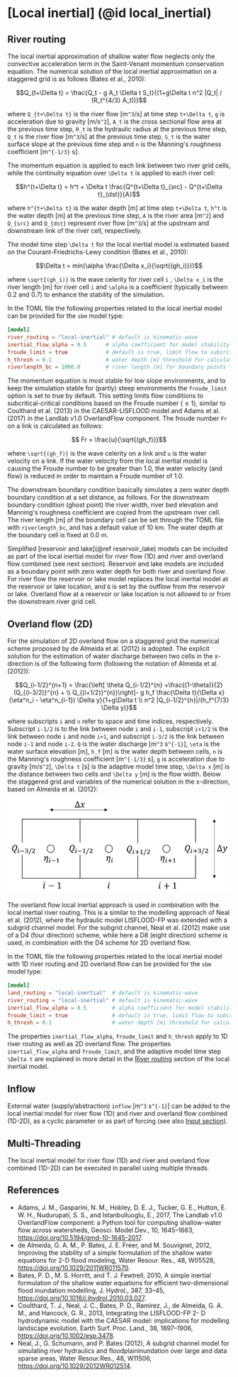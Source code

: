 # [Local inertial] (@id local_inertial)

## River routing
The local inertial approximation of shallow water flow neglects only the convective
acceleration term in the Saint-Venant momentum conservation equation. The numerical solution
of the local inertial approximation on a staggered grid is as follows (Bates et al., 2010):

```math
Q_{t+\Delta t} = \frac{Q_t - g A_t \Delta t S_t}{(1+g\Delta t n^2 |Q_t| / (R_t^{4/3} A_t))}
``` 
where ``Q_{t+\Delta t}`` is the river flow [m``^3``/s] at time step ``t+\Delta t``, ``g`` is
acceleration due to gravity [m/s``^2``], ``A_t`` is the cross sectional flow area at the
previous time step, ``R_t`` is the hydraulic radius at the previous time step, ``Q_t`` is
the river flow [m``^3``/s] at the previous time step, ``S_t`` is the water surface slope at
the previous time step and ``n`` is the Manning's roughness coefficient [m``^{-1/3}`` s].

The momentum equation is applied to each link between two river grid cells, while the
continuity equation over ``\Delta t`` is applied to each river cell:

```math
h^{t+\Delta t} = h^t + \Delta t \frac{Q^{t+\Delta t}_{src} - Q^{t+\Delta t}_{dst}}{A}
``` 
where ``h^{t+\Delta t}`` is the water depth [m] at time step ``t+\Delta t``, ``h^t`` is the
water depth [m] at the previous time step, ``A`` is the river area [m``^2``] and ``Q_{src}``
and ``Q_{dst}`` represent river flow [m``^3``/s] at the upstream and downstream link of the
river cell, respectively.

The model time step ``\Delta t`` for the local inertial model is estimated based on the
Courant-Friedrichs-Lewy condition (Bates et al., 2010):

```math
\Delta t = min(\alpha \frac{\Delta x_i}{\sqrt{(gh_i)}})
```

where ``\sqrt{(gh_i)}`` is the wave celerity for river cell ``i`` , ``\Delta x_i`` is the
river length [m] for river cell ``i`` and ``\alpha`` is a coefficient (typically between 0.2
and 0.7) to enhance the stability of the simulation.

In the TOML file the following properties related to the local inertial model can be
provided for the `sbm` model type:

```toml
[model]
river_routing = "local-inertial" # default is kinematic-wave
inertial_flow_alpha = 0.5      # alpha coefficient for model stability (default = 0.7)
froude_limit = true            # default is true, limit flow to subcritical-critical according to Froude number
h_thresh = 0.1                 # water depth [m] threshold for calculating flow between cells (default = 1e-03)
riverlength_bc = 1000.0        # river length [m] for boundary points (default = 1e04)
```

The momentum equation is most stable for low slope environments, and to keep the simulation
stable for (partly) steep environments the `froude_limit` option is set to true by default.
This setting limits flow conditions to subcritical-critical conditions based on the Froude
number ($\le 1$), similar to Coulthard et al. (2013) in the CAESAR-LISFLOOD model and Adams
et al. (2017) in the Landlab v1.0 OverlandFlow component. The froude number ``Fr`` on a link
is calculated as follows:

```math
  Fr = \frac{u}{\sqrt{(gh_f)}}
```

where ``\sqrt{(gh_f)}`` is the wave celerity on a link and ``u`` is the water velocity on a
link. If the water velocity from the local inertial model is causing the Froude number to be
greater than 1.0, the water velocity (and flow) is reduced in order to maintain a Froude
number of 1.0.

The downstream boundary condition basically simulates a zero water depth boundary condition
at a set distance, as follows. For the downstream boundary condition (ghost point) the river
width, river bed elevation and Manning's roughness coefficient are copied from the upstream
river cell. The river length [m] of the boundary cell can be set through the TOML file with
`riverlength_bc`, and has a default value of 10 km. The water depth at the boundary cell is
fixed at 0.0 m.

Simplified [reservoir and lake](@ref reservoir_lake) models can be included as part of the
local inertial model for river flow (1D) and river and overland flow combined (see next
section). Reservoir and lake models are included as a boundary point with zero water depth
for both river and overland flow. For river flow the reservoir or lake model replaces the
local inertial model at the reservoir or lake location, and ``Q`` is set by the outflow from
the reservoir or lake. Overland flow at a reservoir or lake location is not allowed to or
from the downstream river grid cell.

## Overland flow (2D)
For the simulation of 2D overland flow on a staggered grid the numerical scheme proposed by
de Almeida et al. (2012) is adopted. The explicit solution for the estimation of water
discharge between two cells in the x-direction is of the following form (following the
notation of Almeida et al. (2012)):

```math
Q_{i-1/2}^{n+1} = \frac{\left[ \theta Q_{i-1/2}^{n} +\frac{(1-\theta)}{2}(Q_{(i-3/2)}^{n} + \\
  Q_{(i+1/2)}^{n})\right]- g h_f \frac{\Delta t}{\Delta x} (\eta^n_i - \eta^n_{i-1}) \Delta y}{1+g\Delta t \\
   n^2 |Q_{i-1/2}^{n}|/(h_f^{7/3} \Delta y)}
```

where subscripts ``i`` and ``n`` refer to space and time indices, respectively. Subscript
``i-1/2`` is to the link between node ``i`` and ``i-1``, subscript ``i+1/2`` is the link
between node ``i`` and node ``i+1``, and subscript ``i-3/2`` is the link between node ``i-1``
and node ``i-2``. ``Q`` is the water discharge [m``^3`` s``^{-1}``], ``\eta`` is the water
surface elevation [m], ``h_f`` [m] is the water depth between cells, ``n`` is the Manning's
roughness coefficient [m``^{-1/3}`` s], ``g`` is acceleration due to gravity [m/s``^2``],
``\Delta t`` [s] is the adaptive model time step, ``\Delta x`` [m] is the distance between
two cells and ``\Delta y`` [m] is the flow width. Below the staggered grid and variables of
the numerical solution in the x-direction, based on Almeida et al. (2012):

![numerical_scheme_almeida](../../images/numerical_scheme_almeida.png)

The overland flow local inertial approach is used in combination with the local inertial
river routing. This is a similar to the modelling approach of Neal et al. (2012), where the
hydraulic model LISFLOOD-FP was extended with a subgrid channel model. For the subgrid
channel, Neal et al. (2012) make use of a D4 (four direction) scheme, while here a D8 (eight
direction) scheme is used, in combination with the D4 scheme for 2D overland flow.

In the TOML file the following properties related to the local inertial model with 1D river
routing and 2D overland flow can be provided for the `sbm` model type:

```toml
[model]
land_routing = "local-inertial"  # default is kinematic-wave
river_routing = "local-inertial" # default is kinematic-wave
inertial_flow_alpha = 0.5        # alpha coefficient for model stability (default = 0.7)
froude_limit = true              # default is true, limit flow to subcritical-critical according to Froude number
h_thresh = 0.1                   # water depth [m] threshold for calculating flow between cells (default = 1e-03)
```

The properties `inertial_flow_alpha`, `froude_limit` and `h_thresh` apply to 1D river
routing as well as 2D overland flow. The properties `inertial_flow_alpha` and
`froude_limit`, and the adaptive model time step ``\Delta t`` are explained in more detail
in the [River routing](@ref) section of the local inertial model.

## Inflow
External water (supply/abstraction) `inflow` [m``^3`` s``^{-1}``]  can be added to the local
inertial model for river flow (1D) and river and overland flow combined (1D-2D), as a cyclic
parameter or as part of forcing (see also [Input section](@ref)).

## Multi-Threading
The local inertial model for river flow (1D) and river and overland flow combined (1D-2D)
can be executed in parallel using multiple threads.

## References
+ Adams, J. M., Gasparini, N. M., Hobley, D. E. J., Tucker, G. E., Hutton, E. W. H.,
  Nudurupati, S. S., and Istanbulluoglu, E., 2017, The Landlab v1.0 OverlandFlow component:
  a Python tool for computing shallow-water flow across watersheds, Geosci. Model Dev., 10,
  1645–1663, <https://doi.org/10.5194/gmd-10-1645-2017>. 
+ de Almeida, G. A. M., P. Bates, J. E. Freer, and M. Souvignet, 2012, Improving the
  stability of a simple formulation of the shallow water equations for 2-D flood modeling,
  Water Resour. Res., 48, W05528, <https://doi.org/10.1029/2011WR011570>.
+ Bates, P. D., M. S. Horritt, and T. J. Fewtrell, 2010, A simple inertial formulation of
  the shallow water equations for efficient two-dimensional flood inundation modelling, J.
  Hydrol., 387, 33–45, <https://doi.org/10.1016/j.jhydrol.2010.03.027>.
+ Coulthard, T. J., Neal, J. C., Bates, P. D., Ramirez, J., de Almeida, G. A. M., and
  Hancock, G. R., 2013, Integrating the LISFLOOD-FP 2- D hydrodynamic model with the CAESAR
  model: implications for modelling landscape evolution, Earth Surf. Proc. Land., 38,
  1897–1906, <https://doi.org/10.1002/esp.3478>.
+ Neal, J., G. Schumann, and P. Bates (2012), A subgrid channel model for simulating river
  hydraulics and floodplaininundation over large and data sparse areas, Water Resour.Res.,
  48, W11506, <https://doi.org/10.1029/2012WR012514>.
